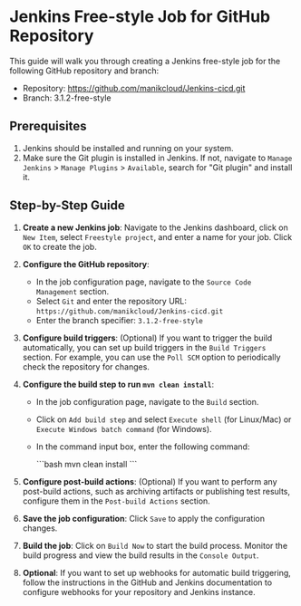 # Jenkins Free-style Job for GitHub Repository

This guide will walk you through creating a Jenkins free-style job for the following GitHub repository and branch:

- Repository: https://github.com/manikcloud/Jenkins-cicd.git
- Branch: 3.1.2-free-style

## Prerequisites

1. Jenkins should be installed and running on your system.
2. Make sure the Git plugin is installed in Jenkins. If not, navigate to `Manage Jenkins` > `Manage Plugins` > `Available`, search for "Git plugin" and install it.

## Step-by-Step Guide

1. **Create a new Jenkins job**: Navigate to the Jenkins dashboard, click on `New Item`, select `Freestyle project`, and enter a name for your job. Click `OK` to create the job.

2. **Configure the GitHub repository**:
   - In the job configuration page, navigate to the `Source Code Management` section.
   - Select `Git` and enter the repository URL: `https://github.com/manikcloud/Jenkins-cicd.git`
   - Enter the branch specifier: `3.1.2-free-style`

3. **Configure build triggers**: (Optional) If you want to trigger the build automatically, you can set up build triggers in the `Build Triggers` section. For example, you can use the `Poll SCM` option to periodically check the repository for changes.

4. **Configure the build step to run `mvn clean install`**:
   - In the job configuration page, navigate to the `Build` section.
   - Click on `Add build step` and select `Execute shell` (for Linux/Mac) or `Execute Windows batch command` (for Windows).
   - In the command input box, enter the following command:

     \```bash
     mvn clean install
     \```

5. **Configure post-build actions**: (Optional) If you want to perform any post-build actions, such as archiving artifacts or publishing test results, configure them in the `Post-build Actions` section.

6. **Save the job configuration**: Click `Save` to apply the configuration changes.

7. **Build the job**: Click on `Build Now` to start the build process. Monitor the build progress and view the build results in the `Console Output`.

8. **Optional**: If you want to set up webhooks for automatic build triggering, follow the instructions in the GitHub and Jenkins documentation to configure webhooks for your repository and Jenkins instance.

